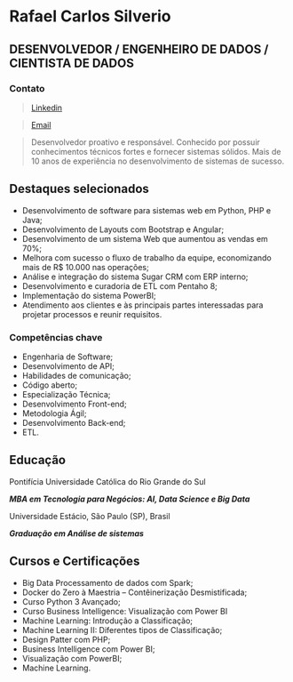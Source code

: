 # Rafael Carlos Silverio
## DESENVOLVEDOR / ENGENHEIRO DE DADOS / CIENTISTA DE DADOS
### Contato

> [Linkedin](https://www.linkedin.com/in/rafael-carlos-developer/)

> [Email](mailto:rafacarlossilver@yahoo.com.br)



> Desenvolvedor proativo e responsável. Conhecido por possuir conhecimentos técnicos fortes e fornecer sistemas sólidos. Mais de 10 anos de experiência no desenvolvimento de sistemas de sucesso.

## Destaques selecionados

*  Desenvolvimento de software para sistemas web em Python, PHP e Java;
*  Desenvolvimento de Layouts com Bootstrap e Angular;
*  Desenvolvimento de um sistema Web que aumentou as vendas em 70%;
*  Melhora com sucesso o fluxo de trabalho da equipe, economizando mais de R$ 10.000 nas operações;
*  Análise e integração do sistema Sugar CRM com ERP interno; 
*  Desenvolvimento e curadoria de ETL com Pentaho 8;
*  Implementação do sistema PowerBI; 
*  Atendimento aos clientes e às principais partes interessadas para projetar processos e reunir requisitos.

### Competências chave
* Engenharia de Software;
* Desenvolvimento de API;
*  Habilidades de comunicação;
* Código aberto;
*  Especialização Técnica;
*  Desenvolvimento Front-end;
*  Metodologia Ágil;
*  Desenvolvimento Back-end;
*  ETL.


## Educação
Pontifícia Universidade Católica do Rio Grande do Sul

***MBA em Tecnologia para Negócios: AI, Data Science e Big Data***

Universidade Estácio, São Paulo (SP), Brasil

***Graduação em Análise de sistemas***


## Cursos e Certificações

*  Big Data Processamento de dados com Spark;
*  Docker do Zero à Maestria – Contêinerização Desmistificada;
*  Curso Python 3 Avançado;
*  Curso Business Intelligence: Visualização com Power BI
*  Machine Learning: Introdução a Classificação;
*  Machine Learning II: Diferentes tipos de Classificação;
*  Design Patter com PHP;
*  Business Intelligence com Power BI;
*  Visualização com PowerBI;
*  Machine Learning.



